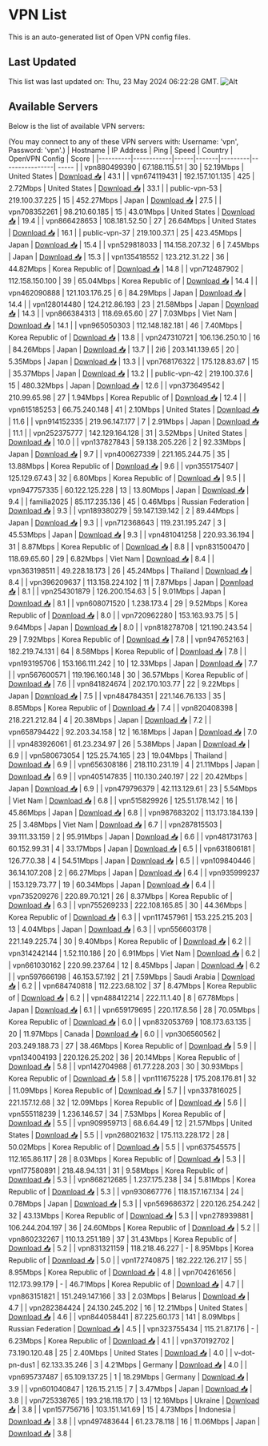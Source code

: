 # VPN List

This is an auto-generated list of Open VPN config files.

## Last Updated

This list was last updated on: Thu, 23 May 2024 06:22:28 GMT.
![Alt](https://repobeats.axiom.co/api/embed/186b98318ef1479477931607c1ad7d823f12451f.svg "Repobeats analytics image")

## Available Servers

Below is the list of available VPN servers:

(You may connect to any of these VPN servers with: Username: 'vpn', Password: 'vpn'.)
| Hostname | IP Address | Ping | Speed | Country | OpenVPN Config | Score |
|----------|------------|------|-------|---------|----------------| ----- |
| vpn880499390 | 67.188.115.51 | 30 | 52.19Mbps | United States | [Download 📥](./configs/server_0_US.ovpn) | 43.1 |
| vpn674119431 | 192.157.101.135 | 425 | 2.72Mbps | United States | [Download 📥](./configs/server_1_US.ovpn) | 33.1 |
| public-vpn-53 | 219.100.37.225 | 15 | 452.27Mbps | Japan | [Download 📥](./configs/server_2_JP.ovpn) | 27.5 |
| vpn708352261 | 98.210.60.185 | 15 | 43.01Mbps | United States | [Download 📥](./configs/server_3_US.ovpn) | 19.4 |
| vpn866428653 | 108.181.52.50 | 27 | 26.64Mbps | United States | [Download 📥](./configs/server_4_US.ovpn) | 16.1 |
| public-vpn-37 | 219.100.37.1 | 25 | 423.45Mbps | Japan | [Download 📥](./configs/server_5_JP.ovpn) | 15.4 |
| vpn529818033 | 114.158.207.32 | 6 | 7.45Mbps | Japan | [Download 📥](./configs/server_6_JP.ovpn) | 15.3 |
| vpn135418552 | 123.212.31.22 | 36 | 44.82Mbps | Korea Republic of | [Download 📥](./configs/server_7_KR.ovpn) | 14.8 |
| vpn712487902 | 112.158.150.100 | 39 | 65.04Mbps | Korea Republic of | [Download 📥](./configs/server_8_KR.ovpn) | 14.4 |
| vpn462090888 | 121.103.176.25 | 6 | 84.29Mbps | Japan | [Download 📥](./configs/server_9_JP.ovpn) | 14.4 |
| vpn128014480 | 124.212.86.193 | 23 | 21.58Mbps | Japan | [Download 📥](./configs/server_10_JP.ovpn) | 14.3 |
| vpn866384313 | 118.69.65.60 | 27 | 7.03Mbps | Viet Nam | [Download 📥](./configs/server_11_VN.ovpn) | 14.1 |
| vpn965050303 | 112.148.182.181 | 46 | 7.40Mbps | Korea Republic of | [Download 📥](./configs/server_12_KR.ovpn) | 13.8 |
| vpn247310721 | 106.136.250.10 | 16 | 84.26Mbps | Japan | [Download 📥](./configs/server_13_JP.ovpn) | 13.7 |
| 2i6 | 203.141.139.65 | 20 | 5.35Mbps | Japan | [Download 📥](./configs/server_14_JP.ovpn) | 13.3 |
| vpn768176322 | 175.128.83.67 | 15 | 35.37Mbps | Japan | [Download 📥](./configs/server_15_JP.ovpn) | 13.2 |
| public-vpn-42 | 219.100.37.6 | 15 | 480.32Mbps | Japan | [Download 📥](./configs/server_16_JP.ovpn) | 12.6 |
| vpn373649542 | 210.99.65.98 | 27 | 1.94Mbps | Korea Republic of | [Download 📥](./configs/server_17_KR.ovpn) | 12.4 |
| vpn615185253 | 66.75.240.148 | 41 | 2.10Mbps | United States | [Download 📥](./configs/server_18_US.ovpn) | 11.6 |
| vpn914152335 | 219.96.147.177 | 7 | 2.91Mbps | Japan | [Download 📥](./configs/server_19_JP.ovpn) | 11.1 |
| vpn252375777 | 142.129.164.128 | 31 | 3.52Mbps | United States | [Download 📥](./configs/server_20_US.ovpn) | 10.0 |
| vpn137827843 | 59.138.205.226 | 2 | 92.33Mbps | Japan | [Download 📥](./configs/server_21_JP.ovpn) | 9.7 |
| vpn400627339 | 221.165.244.75 | 35 | 13.88Mbps | Korea Republic of | [Download 📥](./configs/server_22_KR.ovpn) | 9.6 |
| vpn355175407 | 125.129.67.43 | 32 | 6.80Mbps | Korea Republic of | [Download 📥](./configs/server_23_KR.ovpn) | 9.5 |
| vpn947757335 | 60.122.125.228 | 13 | 13.80Mbps | Japan | [Download 📥](./configs/server_24_JP.ovpn) | 9.4 |
| familia2025 | 85.117.235.136 | 45 | 0.46Mbps | Russian Federation | [Download 📥](./configs/server_25_RU.ovpn) | 9.3 |
| vpn189380279 | 59.147.139.142 | 2 | 89.44Mbps | Japan | [Download 📥](./configs/server_26_JP.ovpn) | 9.3 |
| vpn712368643 | 119.231.195.247 | 3 | 45.53Mbps | Japan | [Download 📥](./configs/server_27_JP.ovpn) | 9.3 |
| vpn481041258 | 220.93.36.194 | 31 | 8.87Mbps | Korea Republic of | [Download 📥](./configs/server_28_KR.ovpn) | 8.8 |
| vpn831500470 | 118.69.65.60 | 29 | 6.82Mbps | Viet Nam | [Download 📥](./configs/server_29_VN.ovpn) | 8.4 |
| vpn363198511 | 49.228.18.173 | 26 | 45.24Mbps | Thailand | [Download 📥](./configs/server_30_TH.ovpn) | 8.4 |
| vpn396209637 | 113.158.224.102 | 11 | 7.87Mbps | Japan | [Download 📥](./configs/server_31_JP.ovpn) | 8.1 |
| vpn254301879 | 126.200.154.63 | 5 | 9.01Mbps | Japan | [Download 📥](./configs/server_32_JP.ovpn) | 8.1 |
| vpn608071520 | 1.238.173.4 | 29 | 9.52Mbps | Korea Republic of | [Download 📥](./configs/server_33_KR.ovpn) | 8.0 |
| vpn720962280 | 153.163.93.75 | 5 | 9.64Mbps | Japan | [Download 📥](./configs/server_34_JP.ovpn) | 8.0 |
| vpn818278708 | 121.190.243.54 | 29 | 7.92Mbps | Korea Republic of | [Download 📥](./configs/server_35_KR.ovpn) | 7.8 |
| vpn947652163 | 182.219.74.131 | 64 | 8.58Mbps | Korea Republic of | [Download 📥](./configs/server_36_KR.ovpn) | 7.8 |
| vpn193195706 | 153.166.111.242 | 10 | 12.33Mbps | Japan | [Download 📥](./configs/server_37_JP.ovpn) | 7.7 |
| vpn567600571 | 119.196.160.148 | 30 | 36.57Mbps | Korea Republic of | [Download 📥](./configs/server_38_KR.ovpn) | 7.6 |
| vpn841824674 | 202.170.103.77 | 22 | 9.22Mbps | Japan | [Download 📥](./configs/server_39_JP.ovpn) | 7.5 |
| vpn484784351 | 221.146.76.133 | 35 | 8.85Mbps | Korea Republic of | [Download 📥](./configs/server_40_KR.ovpn) | 7.4 |
| vpn820408398 | 218.221.212.84 | 4 | 20.38Mbps | Japan | [Download 📥](./configs/server_41_JP.ovpn) | 7.2 |
| vpn658794422 | 92.203.34.158 | 12 | 16.18Mbps | Japan | [Download 📥](./configs/server_42_JP.ovpn) | 7.0 |
| vpn483926061 | 61.23.234.97 | 26 | 5.38Mbps | Japan | [Download 📥](./configs/server_43_JP.ovpn) | 6.9 |
| vpn580673054 | 125.25.74.165 | 23 | 19.04Mbps | Thailand | [Download 📥](./configs/server_44_TH.ovpn) | 6.9 |
| vpn656308186 | 218.110.231.19 | 4 | 21.11Mbps | Japan | [Download 📥](./configs/server_45_JP.ovpn) | 6.9 |
| vpn405147835 | 110.130.240.197 | 22 | 20.42Mbps | Japan | [Download 📥](./configs/server_46_JP.ovpn) | 6.9 |
| vpn479796379 | 42.113.129.61 | 23 | 5.54Mbps | Viet Nam | [Download 📥](./configs/server_47_VN.ovpn) | 6.8 |
| vpn515829926 | 125.51.178.142 | 16 | 45.86Mbps | Japan | [Download 📥](./configs/server_48_JP.ovpn) | 6.8 |
| vpn987683202 | 113.173.184.139 | 25 | 3.48Mbps | Viet Nam | [Download 📥](./configs/server_49_VN.ovpn) | 6.7 |
| vpn287815503 | 39.111.33.159 | 2 | 95.91Mbps | Japan | [Download 📥](./configs/server_50_JP.ovpn) | 6.6 |
| vpn481731763 | 60.152.99.31 | 4 | 33.17Mbps | Japan | [Download 📥](./configs/server_51_JP.ovpn) | 6.5 |
| vpn631806181 | 126.77.0.38 | 4 | 54.51Mbps | Japan | [Download 📥](./configs/server_52_JP.ovpn) | 6.5 |
| vpn109840446 | 36.14.107.208 | 2 | 66.27Mbps | Japan | [Download 📥](./configs/server_53_JP.ovpn) | 6.4 |
| vpn935999237 | 153.129.73.77 | 19 | 60.34Mbps | Japan | [Download 📥](./configs/server_54_JP.ovpn) | 6.4 |
| vpn735209276 | 220.89.70.121 | 26 | 8.37Mbps | Korea Republic of | [Download 📥](./configs/server_55_KR.ovpn) | 6.3 |
| vpn755269233 | 222.108.165.85 | 30 | 44.36Mbps | Korea Republic of | [Download 📥](./configs/server_56_KR.ovpn) | 6.3 |
| vpn117457961 | 153.225.215.203 | 13 | 4.04Mbps | Japan | [Download 📥](./configs/server_57_JP.ovpn) | 6.3 |
| vpn556603178 | 221.149.225.74 | 30 | 9.40Mbps | Korea Republic of | [Download 📥](./configs/server_58_KR.ovpn) | 6.2 |
| vpn314242144 | 1.52.110.186 | 20 | 6.91Mbps | Viet Nam | [Download 📥](./configs/server_59_VN.ovpn) | 6.2 |
| vpn661030162 | 220.99.237.64 | 12 | 8.45Mbps | Japan | [Download 📥](./configs/server_60_JP.ovpn) | 6.2 |
| vpn597666198 | 46.153.57.192 | 21 | 7.59Mbps | Saudi Arabia | [Download 📥](./configs/server_61_SA.ovpn) | 6.2 |
| vpn684740818 | 112.223.68.102 | 37 | 8.47Mbps | Korea Republic of | [Download 📥](./configs/server_62_KR.ovpn) | 6.2 |
| vpn488412214 | 222.11.1.40 | 8 | 67.78Mbps | Japan | [Download 📥](./configs/server_63_JP.ovpn) | 6.1 |
| vpn659179695 | 220.117.8.56 | 28 | 70.05Mbps | Korea Republic of | [Download 📥](./configs/server_64_KR.ovpn) | 6.0 |
| vpn832053769 | 108.173.63.135 | 20 | 11.97Mbps | Canada | [Download 📥](./configs/server_65_CA.ovpn) | 6.0 |
| vpn306560562 | 203.249.188.73 | 27 | 38.46Mbps | Korea Republic of | [Download 📥](./configs/server_66_KR.ovpn) | 5.9 |
| vpn134004193 | 220.126.25.202 | 36 | 20.14Mbps | Korea Republic of | [Download 📥](./configs/server_67_KR.ovpn) | 5.8 |
| vpn142704988 | 61.77.228.203 | 30 | 30.93Mbps | Korea Republic of | [Download 📥](./configs/server_68_KR.ovpn) | 5.8 |
| vpn111675228 | 175.208.176.81 | 32 | 11.09Mbps | Korea Republic of | [Download 📥](./configs/server_69_KR.ovpn) | 5.7 |
| vpn337816025 | 221.157.12.68 | 32 | 12.09Mbps | Korea Republic of | [Download 📥](./configs/server_70_KR.ovpn) | 5.6 |
| vpn555118239 | 1.236.146.57 | 34 | 7.53Mbps | Korea Republic of | [Download 📥](./configs/server_71_KR.ovpn) | 5.5 |
| vpn909959713 | 68.6.64.49 | 12 | 21.57Mbps | United States | [Download 📥](./configs/server_72_US.ovpn) | 5.5 |
| vpn268021632 | 175.113.228.172 | 28 | 50.02Mbps | Korea Republic of | [Download 📥](./configs/server_73_KR.ovpn) | 5.5 |
| vpn637545575 | 112.165.86.117 | 28 | 8.03Mbps | Korea Republic of | [Download 📥](./configs/server_74_KR.ovpn) | 5.3 |
| vpn177580891 | 218.48.94.131 | 31 | 9.58Mbps | Korea Republic of | [Download 📥](./configs/server_75_KR.ovpn) | 5.3 |
| vpn868212685 | 1.237.175.238 | 34 | 5.81Mbps | Korea Republic of | [Download 📥](./configs/server_76_KR.ovpn) | 5.3 |
| vpn930867776 | 118.157.167.134 | 24 | 0.78Mbps | Japan | [Download 📥](./configs/server_77_JP.ovpn) | 5.3 |
| vpn569686372 | 220.126.254.242 | 32 | 43.13Mbps | Korea Republic of | [Download 📥](./configs/server_78_KR.ovpn) | 5.3 |
| vpn278939881 | 106.244.204.197 | 36 | 24.60Mbps | Korea Republic of | [Download 📥](./configs/server_79_KR.ovpn) | 5.2 |
| vpn860232267 | 110.13.251.189 | 37 | 31.43Mbps | Korea Republic of | [Download 📥](./configs/server_80_KR.ovpn) | 5.2 |
| vpn831321159 | 118.218.46.227 | - | 8.95Mbps | Korea Republic of | [Download 📥](./configs/server_81_KR.ovpn) | 5.0 |
| vpn172740875 | 182.222.126.217 | 55 | 8.95Mbps | Korea Republic of | [Download 📥](./configs/server_82_KR.ovpn) | 4.8 |
| vpn704261656 | 112.173.99.179 | - | 46.71Mbps | Korea Republic of | [Download 📥](./configs/server_83_KR.ovpn) | 4.7 |
| vpn863151821 | 151.249.147.166 | 33 | 2.03Mbps | Belarus | [Download 📥](./configs/server_84_BY.ovpn) | 4.7 |
| vpn282384424 | 24.130.245.202 | 16 | 12.21Mbps | United States | [Download 📥](./configs/server_85_US.ovpn) | 4.6 |
| vpn844058441 | 87.225.60.173 | 141 | 8.09Mbps | Russian Federation | [Download 📥](./configs/server_86_RU.ovpn) | 4.5 |
| vpn323755434 | 115.21.87.176 | - | 6.23Mbps | Korea Republic of | [Download 📥](./configs/server_87_KR.ovpn) | 4.1 |
| vpn370192702 | 73.190.120.48 | 25 | 2.40Mbps | United States | [Download 📥](./configs/server_88_US.ovpn) | 4.0 |
| v-dot-pn-dus1 | 62.133.35.246 | 3 | 4.21Mbps | Germany | [Download 📥](./configs/server_89_DE.ovpn) | 4.0 |
| vpn695737487 | 65.109.137.25 | 1 | 18.29Mbps | Germany | [Download 📥](./configs/server_90_DE.ovpn) | 3.9 |
| vpn601040847 | 126.15.21.15 | 7 | 3.47Mbps | Japan | [Download 📥](./configs/server_91_JP.ovpn) | 3.8 |
| vpn725338765 | 193.218.118.170 | 13 | 12.16Mbps | Ukraine | [Download 📥](./configs/server_92_UA.ovpn) | 3.8 |
| vpn157756716 | 103.151.141.69 | 15 | 4.73Mbps | Indonesia | [Download 📥](./configs/server_93_ID.ovpn) | 3.8 |
| vpn497483644 | 61.23.78.118 | 16 | 11.06Mbps | Japan | [Download 📥](./configs/server_94_JP.ovpn) | 3.8 |
